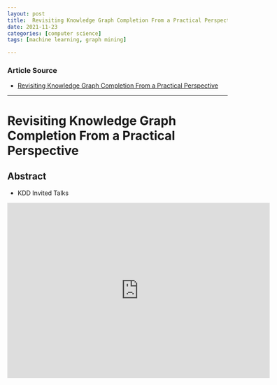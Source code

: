 ```yaml
---
layout: post
title:  Revisiting Knowledge Graph Completion From a Practical Perspective
date: 2021-11-23
categories: [computer science]
tags: [machine learning, graph mining]

---
```


### Article Source

* [Revisiting Knowledge Graph Completion From a Practical Perspective](https://www.youtube.com/watch?v=wUUYqfqOHXs&list=PLn0nrSd4xjjaiPNQnxhw5SmyZ5p0EjUms&index=30)


---


# Revisiting Knowledge Graph Completion From a Practical Perspective

## Abstract

- KDD Invited Talks


<iframe width="600" height="400" src="https://www.youtube.com/embed/wUUYqfqOHXs" title="YouTube video player" frameborder="0" allow="accelerometer; autoplay; clipboard-write; encrypted-media; gyroscope; picture-in-picture" allowfullscreen></iframe>
